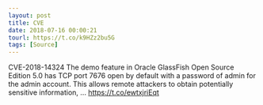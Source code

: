 ```yaml
---
layout: post
title: CVE
date: 2018-07-16 00:00:21
tourl: https://t.co/k9HZz2bu5G
tags: [Source]
---
```

CVE-2018-14324 The demo feature in Oracle GlassFish Open Source Edition 5.0 has TCP port 7676 open by default with a password of admin for the admin account. This allows remote attackers to obtain potentially sensitive information, ... https://t.co/ewtxjriEqt